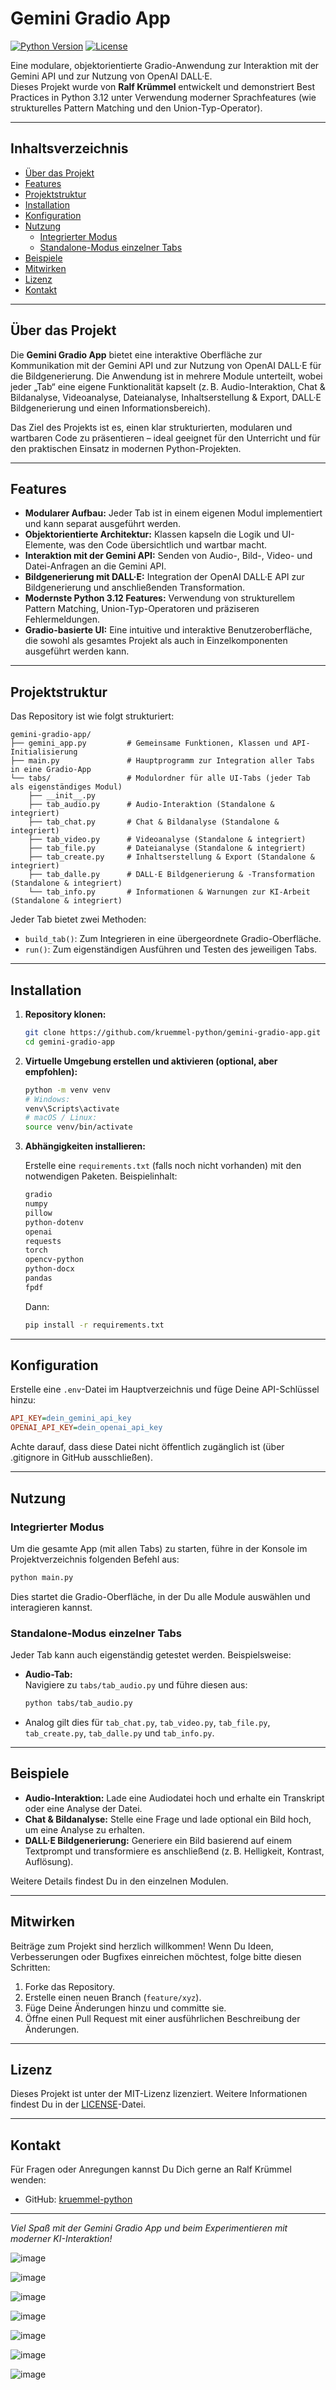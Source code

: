 # Gemini Gradio App

[![Python Version](https://img.shields.io/badge/python-3.12-blue.svg)](https://www.python.org/downloads/release/python-3120/)
[![License](https://img.shields.io/badge/license-MIT-green.svg)](LICENSE)

Eine modulare, objektorientierte Gradio-Anwendung zur Interaktion mit der Gemini API und zur Nutzung von OpenAI DALL·E.  
Dieses Projekt wurde von **Ralf Krümmel** entwickelt und demonstriert Best Practices in Python 3.12 unter Verwendung moderner Sprachfeatures (wie strukturelles Pattern Matching und den Union-Typ-Operator).

---

## Inhaltsverzeichnis

- [Über das Projekt](#über-das-projekt)
- [Features](#features)
- [Projektstruktur](#projektstruktur)
- [Installation](#installation)
- [Konfiguration](#konfiguration)
- [Nutzung](#nutzung)
  - [Integrierter Modus](#integrierter-modus)
  - [Standalone-Modus einzelner Tabs](#standalone-modus-einzelner-tabs)
- [Beispiele](#beispiele)
- [Mitwirken](#mitwirken)
- [Lizenz](#lizenz)
- [Kontakt](#kontakt)

---

## Über das Projekt

Die **Gemini Gradio App** bietet eine interaktive Oberfläche zur Kommunikation mit der Gemini API und zur Nutzung von OpenAI DALL·E für die Bildgenerierung. Die Anwendung ist in mehrere Module unterteilt, wobei jeder „Tab“ eine eigene Funktionalität kapselt (z. B. Audio-Interaktion, Chat & Bildanalyse, Videoanalyse, Dateianalyse, Inhaltserstellung & Export, DALL·E Bildgenerierung und einen Informationsbereich).

Das Ziel des Projekts ist es, einen klar strukturierten, modularen und wartbaren Code zu präsentieren – ideal geeignet für den Unterricht und für den praktischen Einsatz in modernen Python-Projekten.

---

## Features

- **Modularer Aufbau:** Jeder Tab ist in einem eigenen Modul implementiert und kann separat ausgeführt werden.
- **Objektorientierte Architektur:** Klassen kapseln die Logik und UI-Elemente, was den Code übersichtlich und wartbar macht.
- **Interaktion mit der Gemini API:** Senden von Audio-, Bild-, Video- und Datei-Anfragen an die Gemini API.
- **Bildgenerierung mit DALL·E:** Integration der OpenAI DALL·E API zur Bildgenerierung und anschließenden Transformation.
- **Modernste Python 3.12 Features:** Verwendung von strukturellem Pattern Matching, Union-Typ-Operatoren und präziseren Fehlermeldungen.
- **Gradio-basierte UI:** Eine intuitive und interaktive Benutzeroberfläche, die sowohl als gesamtes Projekt als auch in Einzelkomponenten ausgeführt werden kann.

---

## Projektstruktur

Das Repository ist wie folgt strukturiert:

```
gemini-gradio-app/
├── gemini_app.py         # Gemeinsame Funktionen, Klassen und API-Initialisierung
├── main.py               # Hauptprogramm zur Integration aller Tabs in eine Gradio-App
└── tabs/                 # Modulordner für alle UI-Tabs (jeder Tab als eigenständiges Modul)
    ├── __init__.py
    ├── tab_audio.py      # Audio-Interaktion (Standalone & integriert)
    ├── tab_chat.py       # Chat & Bildanalyse (Standalone & integriert)
    ├── tab_video.py      # Videoanalyse (Standalone & integriert)
    ├── tab_file.py       # Dateianalyse (Standalone & integriert)
    ├── tab_create.py     # Inhaltserstellung & Export (Standalone & integriert)
    ├── tab_dalle.py      # DALL·E Bildgenerierung & -Transformation (Standalone & integriert)
    └── tab_info.py       # Informationen & Warnungen zur KI-Arbeit (Standalone & integriert)
```

Jeder Tab bietet zwei Methoden:
- `build_tab()`: Zum Integrieren in eine übergeordnete Gradio-Oberfläche.
- `run()`: Zum eigenständigen Ausführen und Testen des jeweiligen Tabs.

---

## Installation

1. **Repository klonen:**

   ```bash
   git clone https://github.com/kruemmel-python/gemini-gradio-app.git
   cd gemini-gradio-app
   ```

2. **Virtuelle Umgebung erstellen und aktivieren (optional, aber empfohlen):**

   ```bash
   python -m venv venv
   # Windows:
   venv\Scripts\activate
   # macOS / Linux:
   source venv/bin/activate
   ```

3. **Abhängigkeiten installieren:**

   Erstelle eine `requirements.txt` (falls noch nicht vorhanden) mit den notwendigen Paketen. Beispielinhalt:

   ```txt
   gradio
   numpy
   pillow
   python-dotenv
   openai
   requests
   torch
   opencv-python
   python-docx
   pandas
   fpdf
   ```

   Dann:

   ```bash
   pip install -r requirements.txt
   ```

---

## Konfiguration

Erstelle eine `.env`-Datei im Hauptverzeichnis und füge Deine API-Schlüssel hinzu:

```ini
API_KEY=dein_gemini_api_key
OPENAI_API_KEY=dein_openai_api_key
```

Achte darauf, dass diese Datei nicht öffentlich zugänglich ist (über .gitignore in GitHub ausschließen).

---

## Nutzung

### Integrierter Modus

Um die gesamte App (mit allen Tabs) zu starten, führe in der Konsole im Projektverzeichnis folgenden Befehl aus:

```bash
python main.py
```

Dies startet die Gradio-Oberfläche, in der Du alle Module auswählen und interagieren kannst.

### Standalone-Modus einzelner Tabs

Jeder Tab kann auch eigenständig getestet werden. Beispielsweise:

- **Audio-Tab:**  
  Navigiere zu `tabs/tab_audio.py` und führe diesen aus:

  ```bash
  python tabs/tab_audio.py
  ```

- Analog gilt dies für `tab_chat.py`, `tab_video.py`, `tab_file.py`, `tab_create.py`, `tab_dalle.py` und `tab_info.py`.

---

## Beispiele

- **Audio-Interaktion:** Lade eine Audiodatei hoch und erhalte ein Transkript oder eine Analyse der Datei.
- **Chat & Bildanalyse:** Stelle eine Frage und lade optional ein Bild hoch, um eine Analyse zu erhalten.
- **DALL·E Bildgenerierung:** Generiere ein Bild basierend auf einem Textprompt und transformiere es anschließend (z. B. Helligkeit, Kontrast, Auflösung).

Weitere Details findest Du in den einzelnen Modulen.

---

## Mitwirken

Beiträge zum Projekt sind herzlich willkommen! Wenn Du Ideen, Verbesserungen oder Bugfixes einreichen möchtest, folge bitte diesen Schritten:

1. Forke das Repository.
2. Erstelle einen neuen Branch (`feature/xyz`).
3. Füge Deine Änderungen hinzu und committe sie.
4. Öffne einen Pull Request mit einer ausführlichen Beschreibung der Änderungen.

---

## Lizenz

Dieses Projekt ist unter der MIT-Lizenz lizenziert. Weitere Informationen findest Du in der [LICENSE](LICENSE)-Datei.

---

## Kontakt

Für Fragen oder Anregungen kannst Du Dich gerne an Ralf Krümmel wenden:

- GitHub: [kruemmel-python](https://github.com/kruemmel-python)

---

*Viel Spaß mit der Gemini Gradio App und beim Experimentieren mit moderner KI-Interaktion!*

![image](https://github.com/user-attachments/assets/c785771f-83d1-48c9-b8a3-e9ab075b65df)

![image](https://github.com/user-attachments/assets/7a721100-f290-436d-ab07-c85d2f8ede50)

![image](https://github.com/user-attachments/assets/40d85c09-5916-4b29-a942-1fec52a103e1)

![image](https://github.com/user-attachments/assets/47e76f7e-a443-4e8a-8ac1-c1a14de9c6d8)

![image](https://github.com/user-attachments/assets/fe881386-deb0-4558-a752-9375945f1ef9)

![image](https://github.com/user-attachments/assets/e87f77a8-9d8c-4bfc-b024-8cdd318e0186)


![image](https://github.com/user-attachments/assets/af30a389-69f2-4d7c-b954-d0afc8ca81cc)




